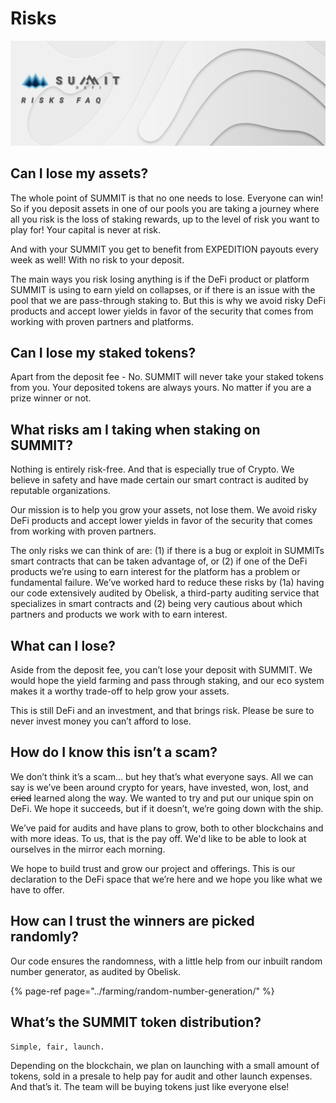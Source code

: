# Risks

![](../.gitbook/assets/risks-faq-masthead.jpg)

## Can I lose my assets? <a id="docs-internal-guid-a9913b50-7fff-cc10-39ab-3596e6286cd0"></a>

The whole point of SUMMIT is that no one needs to lose. Everyone can win! So if you deposit assets in one of our pools you are taking a journey where all you risk is the loss of staking rewards, up to the level of risk you want to play for!  Your capital is never at risk.   

And with your SUMMIT you get to benefit from EXPEDITION payouts every week as well! With no risk to your deposit.

The main ways you risk losing anything is if the DeFi product or platform SUMMIT is using to earn yield on collapses, or if  there is an issue with the pool that we are pass-through staking to.   But this is why we avoid risky DeFi products and accept lower yields in favor of the security that comes from working with proven partners and platforms.

## Can I lose my staked tokens?

Apart from the deposit fee - No. SUMMIT will never take your staked tokens from you. Your deposited tokens are always yours. No matter if you are a prize winner or not.    


## What risks am I taking when staking on SUMMIT?

Nothing is entirely risk-free.  And that is especially true of Crypto.   We believe in safety and have made certain our smart contract is audited by reputable organizations. 

Our mission is to help you grow your assets, not lose them.  We avoid risky DeFi products and accept lower yields in favor of the security that comes from working with proven partners.

The only risks we can think of are: \(1\) if there is a bug or exploit in SUMMITs smart contracts that can be taken advantage of, or \(2\) if one of the DeFi products we’re using to earn interest for the platform has a problem or fundamental failure. We’ve worked hard to reduce these risks by \(1a\) having our code extensively audited by Obelisk, a third-party auditing service that specializes in smart contracts and \(2\) being very cautious about which partners and products we work with to earn interest. 

## What can I lose?

Aside from the deposit fee, you can’t lose your deposit with SUMMIT.  We would hope the yield farming and pass through staking, and our eco system makes it a worthy trade-off to help grow your assets.

This is still DeFi and an investment, and that brings risk.  Please be sure to never invest money you can’t afford to lose.

## How do I know this isn’t a scam?

We don’t think it’s a scam... but hey that’s what everyone says.  All we can say is we’ve been around crypto for years, have invested, won, lost, and ~~cried~~ learned along the way.  We wanted to try and put our unique spin on DeFi.  We hope it succeeds, but if it doesn’t, we’re going down with the ship. 

We’ve paid for audits and have plans to grow, both to other blockchains and with more ideas.  To us, that is the pay off.  We'd like to be able to look at ourselves in the mirror each morning. 

We hope to build trust and grow our project and offerings.  This is our declaration to the DeFi space that we’re here and we hope you like what we have to offer.    


## How can I trust the winners are picked randomly?

Our code ensures the randomness, with a little help from our inbuilt random number generator, as audited by Obelisk. 

{% page-ref page="../farming/random-number-generation/" %}

## What’s the SUMMIT token distribution?

`Simple, fair, launch.`   


Depending on the blockchain, we plan on launching with a small amount of tokens, sold in a presale to help pay for audit and other launch expenses.  And that’s it.   The team will be buying tokens just like everyone else!

